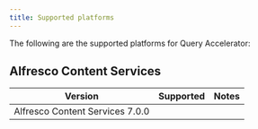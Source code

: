 ```yaml
---
title: Supported platforms
---
```


The following are the supported platforms for Query Accelerator:

## Alfresco Content Services

| Version | Supported | Notes |
| ------- | --------- | ----- |
| Alfresco Content Services 7.0.0 | | |
